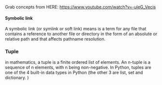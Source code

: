 Grab concepts from HERE:
https://www.youtube.com/watch?v=-uleG_Vecis



#### Symbolic link

A symbolic link (or symlink or soft link) means is a term for any file that contains a reference to another file or directory in the form of an absolute or relative path and that affects pathname resolution.



### Tuple
in mathematics, a tuple is a finite ordered list of elements. An n-tuple is a sequence of n elements, with n being non-negative. 
In Python, tuples are one of the 4 built-in data types in Python (the other 3 are list, set and dictionary. )
